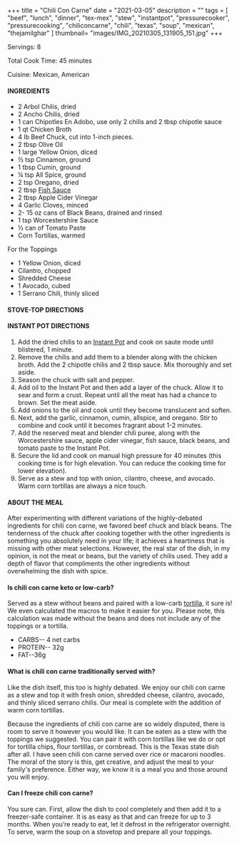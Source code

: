 +++
title = "Chili Con Carne"
date = "2021-03-05"
description = ""
tags = [
    "beef",
    "lunch",
    "dinner",
    "tex-mex",
    "stew",
    "instantpot",
    "pressurecooker",
    "pressurecooking",
    "chiliconcarne",
    "chili",
    "texas",
    "soup",
    "mexican",
    "thejamilghar"
]
thumbnail= "images/IMG_20210305_131905_151.jpg"
+++

Servings: 8 <!--more-->

Total Cook Time: 45 minutes

Cuisine: Mexican, American

#### INGREDIENTS 

* 2 Arbol Chilis, dried 
* 2 Ancho Chilis, dried
* 1 can Chipotles En Adobo, use only 2 chilis and 2 tbsp chipotle sauce 
* 1 qt Chicken Broth  
* 4 lb Beef Chuck, cut into 1-inch pieces. 
* 2 tbsp Olive Oil 
* 1 large Yellow Onion, diced 
* ½ tsp Cinnamon, ground 
* 1 tbsp Cumin, ground
* ¼ tsp All Spice, ground 
* 2 tsp Oregano, dried 
* 2 tbsp [Fish Sauce](https://amzn.to/3jMYZdj) 
* 2 tbsp Apple Cider Vinegar 
* 4 Garlic Cloves, minced 
* 2- 15 oz cans of Black Beans, drained and rinsed 
* 1 tsp Worcestershire Sauce 
* ½ can of Tomato Paste
* Corn Tortillas, warmed 

For the Toppings

* 1 Yellow Onion, diced
* Cilantro, chopped
* Shredded Cheese
* 1 Avocado, cubed 
* 1 Serrano Chili, thinly sliced

#### STOVE-TOP DIRECTIONS 
  
#### INSTANT POT DIRECTIONS 

1. Add the dried chilis to an [Instant Pot](https://amzn.to/3qfNYCZ) and cook on saute mode until blistered, 1 minute.  
2. Remove the chilis and add them to a blender along with the chicken broth. Add the 2 chipotle chilis and 2 tbsp sauce. Mix thoroughly and set aside.
3. Season the chuck with salt and pepper. 
4. Add oil to the Instant Pot and then add a layer of the chuck. Allow it to sear and form a crust. Repeat until all the meat has had a chance to brown. Set the meat aside. 
5. Add onions to the oil and cook until they become translucent and soften.
6. Next, add the garlic, cinnamon, cumin, allspice, and oregano. Stir to combine and cook until it becomes fragrant about 1-2 minutes.  
7. Add the reserved meat and blender chili puree, along with the Worcestershire sauce, apple cider vinegar, fish sauce, black beans, and tomato paste to the Instant Pot. 
8. Secure the lid and cook on manual high pressure for 40 minutes (this cooking time is for high  elevation. You can reduce the cooking time for lower elevation). 
9. Serve as a stew and top with onion, cilantro, cheese, and avocado. Warm corn tortillas are always a nice touch. 

#### ABOUT THE MEAL 

After experimenting with different variations of the highly-debated ingredients for chili con carne, we favored beef chuck and black beans. The tenderness of the chuck after cooking together with the other ingredients is something you absolutely need in your life; it achieves a heartiness that is missing with other meat selections. However, the real star of the dish, in my opinion, is not the meat or beans, but the variety of chilis used. They add a depth of flavor that compliments the other ingredients without overwhelming the dish with spice.

#### Is chili con carne keto or low-carb?

Served as a stew without beans and paired with a low-carb [tortilla](https://amzn.to/3ePAoDU), it sure is! We even calculated the macros to make it easier for you. Please note, this calculation was made without the beans and does not include any of the toppings or a tortilla. 

* CARBS-- 4 net carbs
* PROTEIN-- 32g 
* FAT--36g

#### What is chili con carne traditionally served with? 

Like the dish itself, this too is highly debated. We enjoy our chili con carne as a stew and top it with fresh onion, shredded cheese, cilantro, avocado, and thinly sliced serrano chilis. Our meal is complete with the addition of warm corn tortillas. 

Because the ingredients of chili con carne are so widely disputed, there is room to serve it however you would like. It can be eaten as a stew with the toppings we suggested. You can pair it with corn tortillas like we do or opt for tortilla chips, flour tortillas, or cornbread. This is the Texas state dish after all. I have seen chili con carne served over rice or macaroni noodles. The moral of the story is this, get creative, and adjust the meal to your family's preference. Either way, we know it is a meal you and those around you will enjoy.  

#### Can I freeze chili con carne?

You sure can. First, allow the dish to cool completely and then add it to a freezer-safe container. It is as easy as that and can freeze for up to 3 months. When you’re ready to eat, let it defrost in the refrigerator overnight. To serve, warm the soup on a stovetop and prepare all your toppings. 
